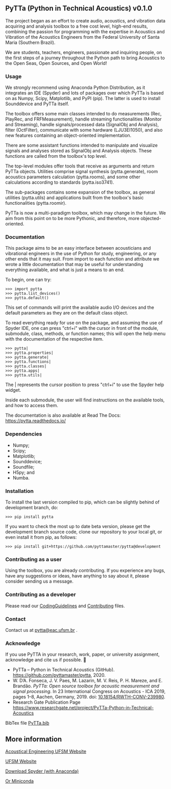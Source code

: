 ## PyTTa (Python in Technical Acoustics) v0.1.0

The project began as an effort to create audio, acoustics, and vibration data acquiring and analysis toolbox to a free cost level, high-end results, combining the passion for programming with the expertise in Acoustics and Vibration of the Acoustics Engineers from the Federal University of Santa Maria (Southern Brazil).

We are students, teachers, engineers, passionate and inquiring people, on the first steps of a journey throughout the Python path to bring Acoustics to the Open Seas, Open Sources, and Open World!

### Usage

We strongly recommend using Anaconda Python Distribution, as it integrates an IDE (Spyder) and lots of packages over which PyTTa is based on as Numpy, Scipy, Matplotlib, and PyPI (pip). The latter is used to install Sounddevice and PyTTa itself. 

The toolbox offers some main classes intended to do measurements (Rec, PlayRec, and FRFMeasurement), handle streaming functionalities (Monitor and Streaming), handle signals/processed data (SignalObj and Analysis), filter (OctFilter), communicate with some hardware (LJU3EI1050), and also new features containing an object-oriented implementation. 

There are some assistant functions intended to manipulate and visualize signals and analyses stored as SignalObj and Analysis objects. These functions are called from the toolbox's top level.

The top-level modules offer tools that receive as arguments and return PyTTa objects. Utilities comprise signal synthesis (pytta.generate), room acoustics parameters calculation (pytta.rooms), and some other calculations according to standards (pytta.iso3741).

The sub-packages contains some expansion of the toolbox, as general utilities (pytta.utils) and applications built from the toolbox's basic functionalities (pytta.roomir).

PyTTa is now a multi-paradigm toolbox, which may change in the future. We aim from this point on to be more Pythonic, and therefore, more objected-oriented.  

### Documentation

This package aims to be an easy interface between acousticians and vibrational engineers in the use of Python for study, engineering, or any other ends that it may suit. From import to each function and attribute we wrote a little documentation that may be useful for understanding everything available, and what is just a means to an end.

To begin, one can try:

    >>> import pytta
    >>> pytta.list_devices()
    >>> pytta.default()

This set of commands will print the available audio I/O devices and the
default parameters as they are on the default class object.

To read everything ready for use on the package, and assuming the use of Spyder IDE, one can press "ctrl+i" with the cursor in front of the module, submodule, class, methods, or function names; this will open the help menu with the documentation of the respective item. 
    
    >>> pytta|
    >>> pytta.properties|
    >>> pytta.generate|
    >>> pytta.functions|
    >>> pytta.classes|
    >>> pytta.apps|
    >>> pytta.utils|

The | represents the cursor position to press "ctrl+i" to use the Spyder help
widget.

Inside each submodule, the user will find instructions on the available tools,
and how to access them.

The documentation is also available at Read The Docs:
https://pytta.readthedocs.io/

### Dependencies

- Numpy;
- Scipy;
- Matplotlib;
- Sounddevice;
- Soundfile;
- H5py; and
- Numba.

### Installation

To install the last version compiled to pip, which can be slightly behind of
development branch, do:

    >>> pip install pytta
    
If you want to check the most up to date beta version, please get the
development branch source code, clone our repository to your local git, or
even install it from pip, as follows:

    >>> pip install git+https://github.com/pyttamaster/pytta@development

### Contributing as a user

Using the toolbox, you are already contributing. If you experience any bugs, have any suggestions or ideas, have anything to say about it, please consider sending us a message.

### Contributing as a developer

Please read our [CodingGuidelines](https://github.com/PyTTAmaster/PyTTa/blob/development/CodingGuidelines) and [Contributing](https://github.com/PyTTAmaster/PyTTa/blob/development/Contributing.md) files.

### Contact

Contact us at pytta@eac.ufsm.br .

### Acknowledge 

If you use PyTTA in your research, work, paper, or university assignment, acknowledge and cite us if possible. 🙏

 - PyTTa – Python in Technical Acoustics (GitHub). https://github.com/pyttamaster/pytta, 2020.
 - W. D’A. Fonseca, J. V. Paes, M. Lazarin, M. V. Reis, P. H. Mareze, and E. Brandão. *PyTTa: Open source toolbox for acoustic measurement and signal processing*. In 23 International Congress on Acoustics - ICA 2019, pages 1–8, Aachen, Germany, 2019. doi: [10.18154/RWTH-CONV-239980](http://doi.org/10.18154/RWTH-CONV-239980).
 - Research Gate Publication Page https://www.researchgate.net/project/PyTTa-Python-in-Technical-Acoustics

BibTex file [PyTTa.bib](https://github.com/PyTTAmaster/PyTTa/blob/development/docs/PyTTa.bib)

## More information

<!--[Main Website](https://sites.google.com/eac.ufsm.br/pytta/) -->

[Acoustical Engineering UFSM Website](http://www.eac.ufsm.br)

[UFSM Website](https://www.ufsm.br)

[Download Spyder (with Anaconda)](https://www.anaconda.com/download/)

[Or Miniconda](https://conda.io/en/latest/miniconda)
